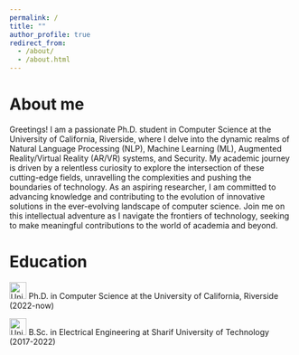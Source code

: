 ```yaml
---
permalink: /
title: ""
author_profile: true
redirect_from: 
  - /about/
  - /about.html
---
```


About me
======
Greetings! I am a passionate Ph.D. student in Computer Science at the University of California, Riverside, where I delve into the dynamic realms of Natural Language Processing (NLP), Machine Learning (ML), Augmented Reality/Virtual Reality (AR/VR) systems, and Security. My academic journey is driven by a relentless curiosity to explore the intersection of these cutting-edge fields, unravelling the complexities and pushing the boundaries of technology. As an aspiring researcher, I am committed to advancing knowledge and contributing to the evolution of innovative solutions in the ever-evolving landscape of computer science. Join me on this intellectual adventure as I navigate the frontiers of technology, seeking to make meaningful contributions to the world of academia and beyond.

Education
======
<img src="https://hub.ucr.edu/sites/default/files/styles/form_preview/public/ucr%20lOGO.jpeg" alt="University Icon" width="30" height="30"> Ph.D. in Computer Science at the University of California, Riverside (2022-now)

<img src="https://png2.cleanpng.com/sh/c626328cf261d59319c9ea415f275665/L0KzQYm3VcExN6t0iZH0aYP2gLBuTgNpaaNufp9Abnn5dcP6igR6NZDrReZuY3jxf732hCkufZ9ujtd7c3n3iX72hr11bZl3RadqZkS3QoLpgvVkP2Q9RqM7MUC3RYiCUcUzPWo6T6M9N0e7QYW1kP5o/kisspng-sharif-university-of-technology-university-of-tehr-5af4421bbec738.1210457915259571477814.png" alt="University Icon" width="30" height="30"> B.Sc. in Electrical Engineering at Sharif University of Technology (2017-2022)






